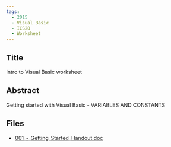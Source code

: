 ```yaml
---
tags:
  - 2015
  - Visual Basic
  - ICS2O
  - Worksheet
---
```

    
## Title

Intro to Visual Basic worksheet

## Abstract

Getting started with Visual Basic - VARIABLES AND CONSTANTS

## Files

- [001_-_Getting_Started_Handout.doc](https://www.russellgordon.ca/acse/cemc-cse-resources/resources/2015/Joe_Smith/001_-_Getting_Started_Handout.doc)
